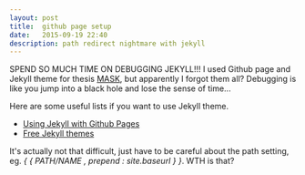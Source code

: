 ```yaml
---
layout: post
title:  github page setup
date:   2015-09-19 22:40
description: path redirect nightmare with jekyll
---
```

SPEND SO MUCH TIME ON DEBUGGING JEKYLL!!! I used Github page and Jekyll theme for thesis <a href="http://jhclaura.github.io/MASK">MASK</a>, but apparently I forgot them all? Debugging is like you jump into a black hole and lose the sense of time...

Here are some useful lists if you want to use Jekyll theme.
<ul>
	<li><a href="https://help.github.com/articles/using-jekyll-with-pages/">Using Jekyll with Github Pages</a></li>
	<li><a href="http://jekyllthemes.org/">Free Jekyll themes</a></li>
</ul>

It's actually not that difficult, just have to be careful about the path setting, eg. <i>{ { PATH/NAME , prepend : site.baseurl } }</i>. WTH is that?